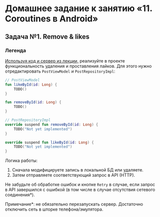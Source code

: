 # Домашнее задание к занятию «11. Coroutines в Android»

## Задача №1. Remove & likes

### Легенда

[Используя код и сервер из лекции,](https://github.com/netology-code/andin-code/tree/master/10_mainscope) реализуйте в проекте функциональность удаления и проставления лайков. Для этого нужно отредактировать `PostViewModel` и `PostRepositoryImpl`:

```kotlin
// PostViewModel
fun likeById(id: Long) {
    TODO()
}

fun removeById(id: Long) {
    TODO()
}

// PostRepositoryImpl
override suspend fun removeById(id: Long) {
    TODO("Not yet implemented")
}

override suspend fun likeById(id: Long) {
    TODO("Not yet implemented")
}
```

Логика работы:
1. Сначала модифицируете запись в локальной БД или удаляете.
1. Затем отправляете соответствующий запрос в API (HTTP).

Не забудьте об обработке ошибок и кнопке `Retry` в случае, если запрос в API завершился с ошибкой (в том числе в случае отсутствия сетевого соединения*).

Примечание*: не обязательно перезапускать сервер. Достаточно отключить сеть в шторке телефона/эмулятора.
